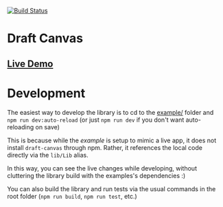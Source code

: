 [![Build Status](https://travis-ci.org/jewish-interactive/draft-canvas.svg?branch=master)](https://travis-ci.org/jewish-interactive/draft-canvas)

# Draft Canvas

## [Live Demo](https://jewish-interactive.github.io/draft-canvas)

# Development

The easiest way to develop the library is to cd to the [example/](example/) folder and `npm run dev:auto-reload` (or just `npm run dev` if you don't want auto-reloading on save)

This is because while the _example_ is setup to mimic a live app, it does not install `draft-canvas` through npm. Rather, it references the local code directly via the `lib/Lib` alias.

In this way, you can see the live changes while developing, without cluttering the library build with the examples's dependencies :)

You can also build the library and run tests via the usual commands in the root folder (`npm run build`, `npm run test`, etc.)